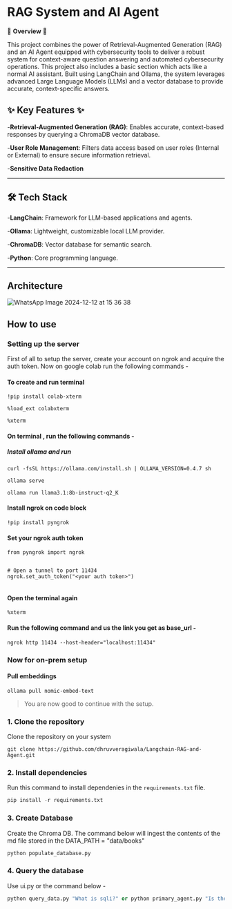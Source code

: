 # RAG System and AI Agent

🌟 **Overview** 🌟

This project combines the power of Retrieval-Augmented Generation (RAG) and an AI Agent equipped with cybersecurity tools to deliver a robust system for context-aware question answering and automated cybersecurity operations. This project also includes a basic section which acts like a normal AI assistant.  Built using LangChain and Ollama, the system leverages advanced Large Language Models (LLMs) and a vector database to provide accurate, context-specific answers.
## ✨ Key Features ✨

-**Retrieval-Augmented Generation (RAG)**: Enables accurate, context-based responses by querying a ChromaDB vector database.

-**User Role Management**: Filters data access based on user roles (Internal or External) to ensure secure information retrieval.

-**Sensitive Data Redaction**
- - -
##  🛠 Tech Stack
-**LangChain**: Framework for LLM-based applications and agents.

-**Ollama**: Lightweight, customizable local LLM provider.

-**ChromaDB**: Vector database for semantic search.

-**Python**: Core programming language.
- - -
## Architecture

![WhatsApp Image 2024-12-12 at 15 36 38](https://github.com/user-attachments/assets/747f0e82-a11e-4477-820e-0faeba1431b8)


## How to use 
### Setting up the server
First of all to setup the server, create your account on ngrok and acquire the auth token. Now on google colab run the following commands - 

#### To create and run terminal 

```
!pip install colab-xterm

%load_ext colabxterm

%xterm

```
#### On terminal , run the following commands - 

##### Install ollama and run

```
curl -fsSL https://ollama.com/install.sh | OLLAMA_VERSION=0.4.7 sh

ollama serve

ollama run llama3.1:8b-instruct-q2_K
```

#### Install ngrok on code block

```
!pip install pyngrok

```

#### Set your ngrok auth token

```
from pyngrok import ngrok


# Open a tunnel to port 11434
ngrok.set_auth_token("<your auth token>")


```

#### Open the terminal again

```
%xterm

```
#### Run the following command and us the link you get as base_url -

```
ngrok http 11434 --host-header="localhost:11434"

```
###  Now for on-prem setup
#### Pull embeddings
```
ollama pull nomic-embed-text
```
>You are now good to continue with the setup.
### 1. Clone the repository
Clone the repository on your system
```
git clone https://github.com/dhruvveragiwala/Langchain-RAG-and-Agent.git
```
### 2. Install dependencies
 Run this command to install dependenies in the `requirements.txt` file. 
```python
pip install -r requirements.txt
```
### 3. Create Database
Create the Chroma DB.
The command below will ingest the contents of the md file stored in the DATA_PATH = "data/books"
```python
python populate_database.py
```
### 4. Query the database
Use ui.py or the command below -
```python
python query_data.py "What is sqli?" or python primary_agent.py "Is the site xxx vulnerable?"
```











